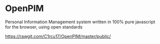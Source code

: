 # OpenPIM
Personal Information Management system written in 100% pure javascript for the browser, using open standards

https://rawgit.com/C1rcu17/OpenPIM/master/public/
